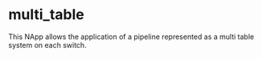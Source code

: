 # multi_table
This NApp allows the application of a pipeline represented as a multi table system on each switch.
